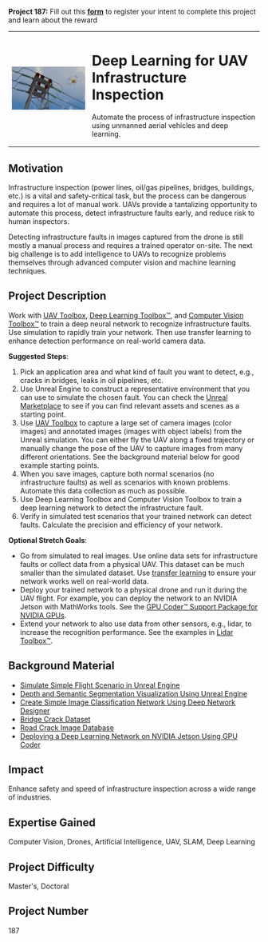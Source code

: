 **Project 187:** Fill out this <strong>[form](https://forms.office.com/Pages/ResponsePage.aspx?id=ETrdmUhDaESb3eUHKx3B5lOTzSa_A6lPqq2LJKzvpM5UMTBZRkc4UTRETjFERVRDWllQRE40OUFSQS4u)</strong> to  register your intent to complete this project and learn about the reward

<table>
<td><img src="/images/utilities-energy-image-processing-and-deep-le.jpg"  width=500 /></td>
<td><p><h1>Deep Learning for UAV Infrastructure Inspection</h1></p>
<p> Automate the process of infrastructure inspection using unmanned aerial vehicles and deep learning.</p>
</table>

## Motivation

Infrastructure inspection (power lines, oil/gas pipelines, bridges, buildings, etc.) is a vital and safety-critical task, but the process can be dangerous and requires a lot of manual work. UAVs provide a tantalizing opportunity to automate this process, detect infrastructure faults early, and reduce risk to human inspectors.

Detecting infrastructure faults in images captured from the drone is still mostly a manual process and requires a trained operator on-site. The next big challenge is to add intelligence to UAVs to recognize problems themselves through advanced computer vision and machine learning techniques.

## Project Description

Work with [UAV Toolbox](https://www.mathworks.com/products/uav.html), [Deep Learning Toolbox™](https://www.mathworks.com/products/deep-learning.html?s_tid=srchtitle), and [Computer Vision Toolbox™](https://www.mathworks.com/products/computer-vision.html) to train a deep neural network to recognize infrastructure faults. Use simulation to rapidly train your network. Then use transfer learning to enhance detection performance on real-world camera data.

**Suggested Steps**:
1. Pick an application area and what kind of fault you want to detect, e.g., cracks in bridges, leaks in oil pipelines, etc.
1. Use Unreal Engine to construct a representative environment that you can use to simulate the chosen fault. You can check the [Unreal Marketplace](https://unrealengine.com/marketplace/en-US/store) to see if you can find relevant assets and scenes as a starting point.
1. Use [UAV Toolbox](https://www.mathworks.com/products/uav.html) to capture a large set of camera images (color images) and annotated images (images with object labels) from the Unreal simulation. You can either fly the UAV along a fixed trajectory or manually change the pose of the UAV to capture images from many different orientations. See the background material below for good example starting points. 
1. When you save images, capture both normal scenarios (no infrastructure faults) as well as scenarios with known problems. Automate this data collection as much as possible.
1. Use Deep Learning Toolbox and Computer Vision Toolbox to train a deep learning network to detect the infrastructure fault.
1. Verify in simulated test scenarios that your trained network can detect faults. Calculate the precision and efficiency of your network. 

**Optional Stretch Goals**:
* Go from simulated to real images. Use online data sets for infrastructure faults or collect data from a physical UAV. This dataset can be much smaller than the simulated dataset. Use [transfer learning](https://www.mathworks.com/help/deeplearning/gs/get-started-with-transfer-learning.html) to ensure your network works well on real-world data.
* Deploy your trained network to a physical drone and run it during the UAV flight. For example, you can deploy the network to an NVIDIA Jetson with MathWorks tools. See the [GPU Coder™ Support Package for NVIDIA GPUs](https://www.mathworks.com/matlabcentral/fileexchange/68644-gpu-coder-support-package-for-nvidia-gpus?s_tid=srchtitle). 
* Extend your network to also use data from other sensors, e.g., lidar, to increase the recognition performance. See the examples in [Lidar Toolbox™](https://www.mathworks.com/products/lidar.html).


## Background Material

* [Simulate Simple Flight Scenario in Unreal Engine](https://www.mathworks.com/help/uav/ug/simulate-a-simple-flight-scenario-and-sensor-in-3d-environment.html)
* [Depth and Semantic Segmentation Visualization Using Unreal Engine](https://www.mathworks.com/help/uav/ug/depth-and-semantic-visual-with-ue4.html)
* [Create Simple Image Classification Network Using Deep Network Designer](https://www.mathworks.com/help/deeplearning/gs/create-simple-image-classification-network-using-deep-network-designer.html)
* [Bridge Crack Dataset](https://github.com/maweifei/Bridge_Crack_Image_Data)
* [Road Crack Image Database](https://github.com/cuilimeng/CrackForest-dataset)
* [Deploying a Deep Learning Network on NVIDIA Jetson Using GPU Coder](https://www.mathworks.com/videos/deploying-a-deep-learning-network-on-nvidia-jetson-using-gpu-coder-1506357891312.html)


## Impact

Enhance safety and speed of infrastructure inspection across a wide range of industries.

## Expertise Gained 

Computer Vision, Drones, Artificial Intelligence, UAV, SLAM, Deep Learning


## Project Difficulty

Master's, Doctoral

## Project Number

187